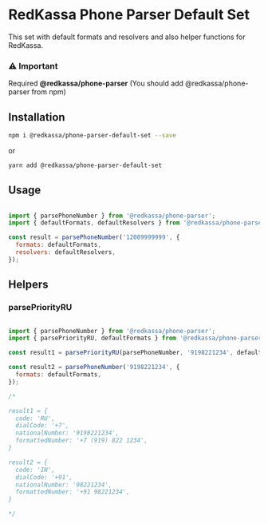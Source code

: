 # RedKassa Phone Parser Default Set

This set with default formats and resolvers and also helper functions for RedKassa.

### ⚠️ Important

Required **@redkassa/phone-parser** (You should add @redkassa/phone-parser from npm)

## Installation

```bash
npm i @redkassa/phone-parser-default-set --save
```

or

```bash
yarn add @redkassa/phone-parser-default-set
```

## Usage

```javascript

import { parsePhoneNumber } from '@redkassa/phone-parser';
import { defaultFormats, defaultResolvers } from '@redkassa/phone-parser-default-set';

const result = parsePhoneNumber('12089999999', {
  formats: defaultFormats,
  resolvers: defaultResolvers,
});

```

## Helpers

### parsePriorityRU


```javascript

import { parsePhoneNumber } from '@redkassa/phone-parser';
import { parsePriorityRU, defaultFormats } from '@redkassa/phone-parser-default-set';

const result1 = parsePriorityRU(parsePhoneNumber, '9198221234', defaultFormats);

const result2 = parsePhoneNumber('9198221234', {
  formats: defaultFormats,
});

/*

result1 = {
  code: 'RU',
  dialCode: '+7',
  nationalNumber: '9198221234',
  formattedNumber: '+7 (919) 822 1234',
}

result2 = {
  code: 'IN',
  dialCode: '+91',
  nationalNumber: '98221234',
  formattedNumber: '+91 98221234',
}

*/

```